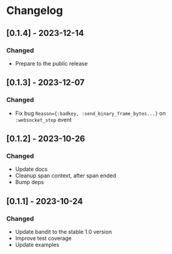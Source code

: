 # Changelog

## [0.1.4] - 2023-12-14
### Changed
- Prepare to the public release

## [0.1.3] - 2023-12-07
### Changed
- Fix bug `Reason={:badkey, :send_binary_frame_bytes...}` on `:websocket_stop` event

## [0.1.2] - 2023-10-26
### Changed
- Update docs
- Cleanup span context, after span ended
- Bump deps

## [0.1.1] - 2023-10-24
### Changed
- Update bandit to the stable 1.0 version
- Improve test coverage
- Update examples
